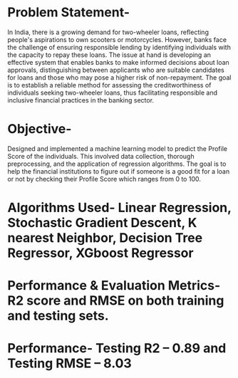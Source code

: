 # Problem Statement- 
In India, there is a growing demand for two-wheeler loans, reflecting people's aspirations to own scooters or motorcycles. However, banks face the challenge of ensuring 
responsible lending by identifying individuals with the capacity to repay these loans. The issue at hand is developing an effective system that enables banks to make informed decisions 
about loan approvals, distinguishing between applicants who are suitable candidates for loans and those who may pose a higher risk of non-repayment. The goal is to establish a reliable method 
for assessing the creditworthiness of individuals seeking two-wheeler loans, thus facilitating responsible and inclusive financial practices in the banking sector.

# Objective-
Designed and implemented a machine learning model to predict the Profile Score of the individuals. This involved data collection, thorough preprocessing, and the application
of regression algorithms. The goal is to help the financial institutions to figure out if someone is a good fit for a loan or not by checking their Profile Score which ranges from 0 to 100.

# Algorithms Used- Linear Regression, Stochastic Gradient Descent, K nearest Neighbor, Decision Tree Regressor, XGboost Regressor
# Performance & Evaluation Metrics- R2 score and RMSE on both training and testing sets.
# Performance- Testing R2 – 0.89 and Testing RMSE – 8.03

